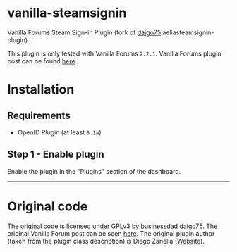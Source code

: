 # vanilla-steamsignin
Vanilla Forums Steam Sign-in Plugin (fork of [daigo75](https://github.com/daigo75) aeliasteamsignin-plugin).

This plugin is only tested with Vanilla Forums `2.2.1`.
Vanilla Forums plugin post can be found [here](https://vanillaforums.org/addon/galexsteamsignin-plugin).

# Installation
## Requirements
* OpenID Plugin (at least `0.1a`)

## Step 1 - Enable plugin
Enable the plugin in the "Plugins" section of the dashboard.

***

# Original code
The original code is licensed under GPLv3 by [businessdad](https://vanillaforums.org/profile/businessdad) [daigo75](https://github.com/daigo75).
The original Vanilla Forum post can be seen [here](https://vanillaforums.org/addon/aeliasteamsignin-plugin).
The original plugin author (taken from the plugin class description) is Diego Zanella ([Website](http://pathtoenlightenment.net)).
